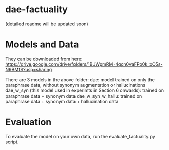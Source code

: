 # dae-factuality

(detailed readme will be updated soon)

# Models and Data
They can be downloaded from here: https://drive.google.com/drive/folders/1BJWpmRM-4qcn0vaFPo0k_xO5s-N9BMfS?usp=sharing

There are 3 models in the above folder:
dae: model trained on only the paraphrase data, without synonym augmentation or hallucinations
dae_w_syn (this model used in experimts in Section 6 onwards): trained on paraphrase data + synonym data
dae_w_syn_w_hallu: trained on paraphrase data + synonym data + hallucination data

# Evaluation
To evaluate the model on your own data, run the evaluate_factuality.py script. 
